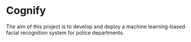 # Cognify
The aim of this project is to develop and deploy a machine learning-based facial recognition system for police departments. 
